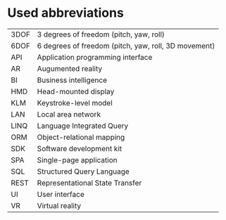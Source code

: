 # Used abbreviations

| | |
|-|-|
| 3DOF | 3 degrees of freedom (pitch, yaw, roll) |
| 6DOF | 6 degrees of freedom (pitch, yaw, roll, 3D movement) |
| API | Application programming interface |
| AR | Augumented reality |
| BI | Business intelligence |
| HMD | Head-mounted display |
| KLM | Keystroke-level model |
| LAN | Local area network |
| LINQ | Language Integrated Query |
| ORM | Object-relational mapping |
| SDK | Software development kit |
| SPA | Single-page application |
| SQL | Structured Query Language |
| REST | Representational State Transfer |
| UI | User interface |
| VR | Virtual reality |